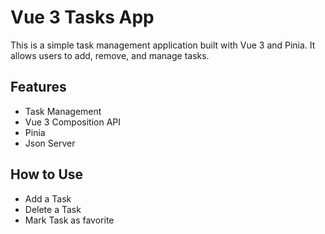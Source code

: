 # Vue 3 Tasks App

This is a simple task management application built with Vue 3 and Pinia. It allows users to add, remove, and manage tasks.

## Features
- Task Management
- Vue 3 Composition API
- Pinia
- Json Server

## How to Use
- Add a Task
- Delete a Task
- Mark Task as favorite

